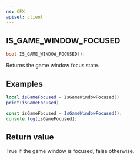 ```yaml
---
ns: CFX
apiset: client
---
```

## IS_GAME_WINDOW_FOCUSED

```c
bool IS_GAME_WINDOW_FOCUSED();
```
Returns the game window focus state.

## Examples

```lua
local isGameFocused = IsGameWindowFocused()
print(isGameFocused)
```

```js
const isGameFocused = IsGameWindowFocused();
console.log(isGameFocused);
```

## Return value
True if the game window is focused, false otherwise.
